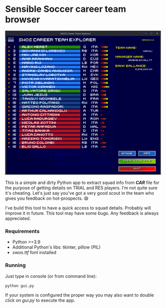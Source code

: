 # Sensible Soccer career team browser

![picture](README_pic.png)

This is a simple and dirty Python app to extract squad info from ***CAR*** file for the purpose of getting details on TRIAL and RES players.
I'm not quite sure it's cheating. Let's just say you've got a very good scout in the team who gives you feedback on hot-prospects. :smile:

I've build this tool to have a quick access to squad details. Probably will improve it in future.
This tool may have some bugs. Any feedback is always appreciated.

### Requirements

* Python >=3.9
* Additional Python's libs: tkinter, pillow (PIL)
* *swos.ttf* font installed 

### Running

Just type in console (or from command line):

```
python gui.py
```

If your system is configured the proper way you may also want to double click on *gui.py* to execute the app.